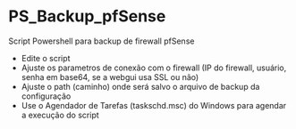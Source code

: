 # PS_Backup_pfSense
Script Powershell para backup de firewall pfSense

* Edite o script
* Ajuste os parametros de conexão com o firewall (IP do firewall, usuário, senha em base64, se a webgui usa SSL ou não)
* Ajuste o path (caminho) onde será salvo o arquivo de backup da configuração
* Use o Agendador de Tarefas (taskschd.msc) do Windows para agendar a execução do script
